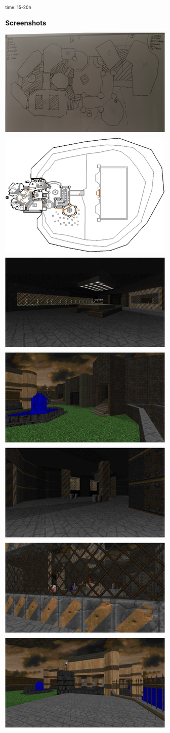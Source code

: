 

time: 15-20h

## Screenshots
![](img/layout.jpg)

![](img/MAP01.png)

![](img/MAP01_01.png)

![](img/MAP01_02.png)

![](img/MAP01_03.png)

![](img/MAP01_04.png)

![](img/MAP01_05.png)